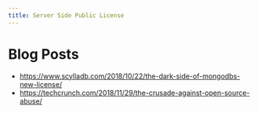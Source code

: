 ```yaml
---
title: Server Side Public License
---
```


# Blog Posts

- https://www.scylladb.com/2018/10/22/the-dark-side-of-mongodbs-new-license/
- https://techcrunch.com/2018/11/29/the-crusade-against-open-source-abuse/
